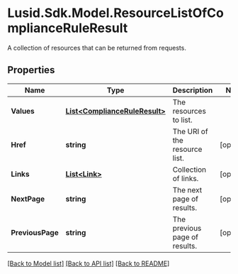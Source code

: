 # Lusid.Sdk.Model.ResourceListOfComplianceRuleResult
A collection of resources that can be returned from requests.

## Properties

Name | Type | Description | Notes
------------ | ------------- | ------------- | -------------
**Values** | [**List&lt;ComplianceRuleResult&gt;**](ComplianceRuleResult.md) | The resources to list. | 
**Href** | **string** | The URI of the resource list. | [optional] 
**Links** | [**List&lt;Link&gt;**](Link.md) | Collection of links. | [optional] 
**NextPage** | **string** | The next page of results. | [optional] 
**PreviousPage** | **string** | The previous page of results. | [optional] 

[[Back to Model list]](../README.md#documentation-for-models) [[Back to API list]](../README.md#documentation-for-api-endpoints) [[Back to README]](../README.md)


